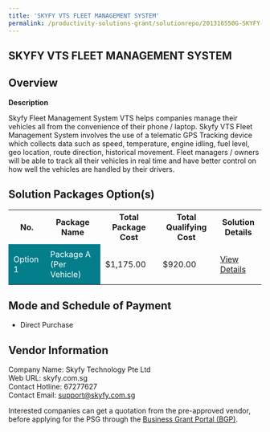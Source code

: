 ```yaml
---
title: 'SKYFY VTS FLEET MANAGEMENT SYSTEM'
permalink: /productivity-solutions-grant/solutionrepo/201316550G-SKYFY-VTS-FLEET-MANAGEMENT-SYSTEM-G
---
```


## SKYFY VTS FLEET MANAGEMENT SYSTEM

## Overview

**Description**

Skyfy Fleet Management System VTS helps companies manage their vehicles all from the convenience of their phone / laptop. Skyfy VTS Fleet Management System involves the use of a telematic GPS Tracking device which collects data such as speed, temperature, engine idling, fuel level, geo location, route direction, historical movement. Fleet managers / owners will be able to track all their vehicles in real time and have better control on how well the vehicles are handled by their drivers.

## Solution Packages Option(s)

<table>
<tr>
<th><b>No.</b></th>
<th><b>Package Name</b></th>
<th><b>Total Package Cost</b></th>
<th><b>Total Qualifying Cost</b></th>
<th><b>Solution Details</b></th>
</tr>
<tr>
<td style='padding: 10px; background-color: #037E8A; color: #FFFFFF;'>Option 1</td>
<td style='padding: 10px; background-color: #037E8A; color: #FFFFFF;'>Package A (Per Vehicle)</td>
<td style='padding: 10px;'>$1,175.00</td>
<td style='padding: 10px;'>$920.00</td>
<td style='padding: 10px;'><a href='/images/psg/Skyfy_Tech_SKYFY_VTS_Desensitised_Annex_3_Part1.pdf' target='_blank'>View Details</a></td>
</tr>
</table>

## Mode and Schedule of Payment

 - Direct Purchase

## Vendor Information

 Company Name: Skyfy Technology Pte Ltd<br>Web URL: skyfy.com.sg <br>Contact Hotline: 67277627 <br>Contact Email: support@skyfy.com.sg <br>

Interested companies can get a quotation from the pre-approved vendor, before applying for the PSG through the <a href='https://www.businessgrants.gov.sg/' target='_blank' rel='noopener'>Business Grant Portal (BGP)</a>.

<script src="/jquery/resize-tables.js"></script>
